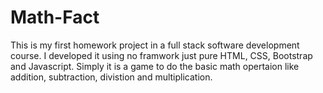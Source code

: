 # Math-Fact
This is my first homework project in a full stack software development course. I developed it using no framwork just pure HTML, CSS, Bootstrap and Javascript.
Simply it is a game to do the basic math opertaion like addition, subtraction, divistion and multiplication.

